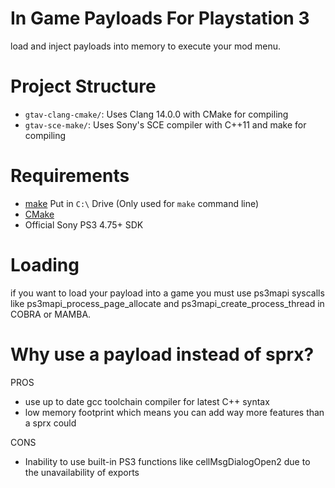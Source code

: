 # In Game Payloads For Playstation 3
load and inject payloads into memory to execute your mod menu.

# Project Structure
- `gtav-clang-cmake/`: Uses Clang 14.0.0 with CMake for compiling
- `gtav-sce-make/`: Uses Sony's SCE compiler with C++11 and make for compiling
 
# Requirements 
* [make](https://github.com/MiscPS3/MirrorSDK/releases/download/2023.09.17/psdk3-cobra-windows.tar.gz) Put in `C:\` Drive (Only used for `make` command line)
* [CMake](https://cmake.org/download/)
* Official Sony PS3 4.75+ SDK

# Loading
if you want to load your payload into a game you must use ps3mapi syscalls like ps3mapi_process_page_allocate and ps3mapi_create_process_thread in COBRA or MAMBA.

# Why use a payload instead of sprx?

PROS
* use up to date gcc toolchain compiler for latest C++ syntax
* low memory footprint which means you can add way more features than a sprx could 

CONS
* Inability to use built-in PS3 functions like cellMsgDialogOpen2 due to the unavailability of exports
